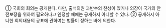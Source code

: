 ① 국회의 회의는 공개한다. 다만, 출석의원 과반수의 찬성이 있거나 의장이 국가의 안전보장을 위하여 필요하다고 인정할 때에는 공개하지 아니할 수 있다.
② 공개하지 아니한 회의내용의 공표에 관하여는 법률이 정하는 바에 의한다.
